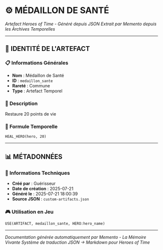 # ⚙️ **MÉDAILLON DE SANTÉ**
*Artefact Heroes of Time - Généré depuis JSON*
*Extrait par Memento depuis les Archives Temporelles*

---

## 🌟 **IDENTITÉ DE L'ARTEFACT**

### 📋 **Informations Générales**
- **Nom** : Médaillon de Santé
- **ID** : `medaillon_sante`
- **Rareté** : Commune
- **Type** : Artefact Temporel

### 📖 **Description**
Restaure 20 points de vie


### 🔮 **Formule Temporelle**
```hots
HEAL_HERO(hero, 20)
```

---

## 📊 **MÉTADONNÉES**

### 🔧 **Informations Techniques**
- **Créé par** : Guérisseur
- **Date de création** : 2025-07-21
- **Généré le** : 2025-07-21 18:00:39
- **Source JSON** : `custom-artifacts.json`

### 🎮 **Utilisation en Jeu**
```hots
USE(ARTIFACT, medaillon_sante, HERO:hero_name)
```

---

*Documentation générée automatiquement par Memento - La Mémoire Vivante*
*Système de traduction JSON → Markdown pour Heroes of Time*
